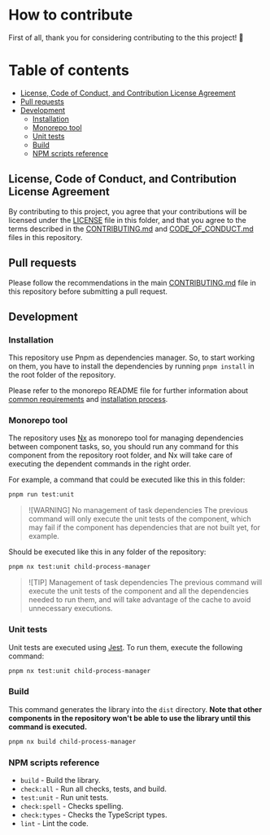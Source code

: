 # How to contribute

First of all, thank you for considering contributing to the this project! 🎉

# Table of contents

- [License, Code of Conduct, and Contribution License Agreement](#license-code-of-conduct-and-contribution-license-agreement)
- [Pull requests](#pull-requests)
- [Development](#development)
  - [Installation](#installation)
  - [Monorepo tool](#monorepo-tool)
  - [Unit tests](#unit-tests)
  - [Build](#build)
  - [NPM scripts reference](#npm-scripts-reference)

## License, Code of Conduct, and Contribution License Agreement

By contributing to this project, you agree that your contributions will be licensed under the [LICENSE](./LICENSE) file in this folder, and that you agree to the terms described in the [CONTRIBUTING.md](../../.github/CONTRIBUTING.md) and [CODE_OF_CONDUCT.md](../../.github/CODE_OF_CONDUCT.md) files in this repository.

## Pull requests

Please follow the recommendations in the main [CONTRIBUTING.md](../../.github/CONTRIBUTING.md) file in this repository before submitting a pull request.

## Development

### Installation

This repository use Pnpm as dependencies manager. So, to start working on them, you have to install the dependencies by running `pnpm install` in the root folder of the repository.

Please refer to the monorepo README file for further information about [common requirements](../../README.md#requirements) and [installation process](../../README.md#installation).

### Monorepo tool

The repository uses [Nx](https://nx.dev/) as monorepo tool for managing dependencies between component tasks, so, you should run any command for this component from the repository root folder, and Nx will take care of executing the dependent commands in the right order.

For example, a command that could be executed like this in this folder:

```sh title="Execute unit tests of the component inside its folder"
pnpm run test:unit
```

> ![WARNING] No management of task dependencies
> The previous command will only execute the unit tests of the component, which may fail if the component has dependencies that are not built yet, for example.

Should be executed like this in any folder of the repository:

```sh title="Execute unit tests of the component, and all needed dependencies, from any folder"
pnpm nx test:unit child-process-manager
```

> ![TIP] Management of task dependencies
> The previous command will execute the unit tests of the component and all the dependencies needed to run them, and will take advantage of the cache to avoid unnecessary executions.

### Unit tests

Unit tests are executed using [Jest](https://jestjs.io/). To run them, execute the following command:

```sh
pnpm nx test:unit child-process-manager
```

### Build

This command generates the library into the `dist` directory. __Note that other components in the repository won't be able to use the library until this command is executed.__

```sh
pnpm nx build child-process-manager
```

### NPM scripts reference

- `build` - Build the library.
- `check:all` - Run all checks, tests, and build.
- `test:unit` - Run unit tests.
- `check:spell` - Checks spelling.
- `check:types` - Checks the TypeScript types.
- `lint` - Lint the code.
